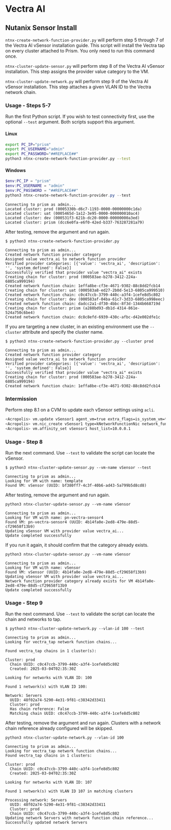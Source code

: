 # Vectra AI
## Nutanix Sensor Install

`ntnx-create-network-function-provider.py` will perform step 5 through 7 of the Vectra AI vSensor installation guide. This script will install the Vectra tap on every cluster attached to Prism. You only need to run this command once.

`ntnx-cluster-update-sensor.py` will perform step 8 of the Vectra AI vSensor installation. This step assigns the provider value category to the VM.

`ntnx-cluster-update-network.py` will perform step 9 of the Vectra AI vSensor installation. This step attaches a given VLAN ID to the Vectra network chain.

### Usage - Steps 5-7
Run the first Python script. If you wish to test connectivity first, use the optional `--test` argument. Both scripts support this argument.

#### Linux
```bash
export PC_IP="prism"
export PC_USERNAME="admin"
export PC_PASSWORD="##REPLACE##"
python3 ntnx-create-network-function-provider.py --test
```

#### Windows
```powershell
$env:PC_IP = "prism"
$env:PC_USERNAME = "admin"
$env:PC_PASSWORD = "##REPLACE##"
python3 ntnx-create-network-function-provider.py --test
```

```console
Connecting to prism as admin...
Located cluster: prod (0005330b-d6c7-1193-0000-00000000c1da)
Located cluster: uat (0005465d-1a12-3e95-0000-000000010ac4)
Located cluster: dev (000531f3-621b-dc20-0000-00000000a3ed)
Located cluster: prism (dcc6e0fa-e6f0-42ed-b337-763287281a79)
```

After testing, remove the argument and run again.
```console
$ python3 ntnx-create-network-function-provider.py

Connecting to prism as admin...
Created network function provider category
Assigned value vectra_ai to network function provider
Verified provider categories: [{'value': 'vectra_ai', 'description': '', 'system_defined': False}]
Successfully verified that provider value "vectra_ai" exists
Creating chain for cluster: prod (000583ae-b278-3412-224a-6805ca999194)
Created network function chain: 1effa8be-cf3e-4671-9302-88c8dd2fcb14
Creating chain for cluster: uat (000583a8-ed27-2b0d-5e13-6805ca999510)
Created network function chain: c0c47ccb-3799-440c-a3f4-1cefe8d5c802
Creating chain for cluster: dev (000583af-04ba-61c7-3d33-6805ca998eec)
Created network function chain: dadcc2a1-df30-4bbc-8f3d-1344b668719d
Creating chain for cluster: prism (a288bd93-db1d-4314-861e-524a750c6be4)
Created network function chain: dc8c8efd-6939-430c-afbc-d42e002dfe1c
```

If you are targeting a new cluster, in an existing environment use the `--cluster` attribute and specify the cluster name.
```console
$ python3 ntnx-create-network-function-provider.py --cluster prod

Connecting to prism as admin...
Created network function provider category
Assigned value vectra_ai to network function provider
Verified provider categories: [{'value': 'vectra_ai', 'description': '', 'system_defined': False}]
Successfully verified that provider value "vectra_ai" exists
Creating chain for cluster: prod (000583ae-b278-3412-224a-6805ca999194)
Created network function chain: 1effa8be-cf3e-4671-9302-88c8dd2fcb14
```

### Intermission
Perform step 8.1 on a CVM to update each vSensor settings using `acli`.
```bash
<Acropolis> vm.update vSensor1 agent_vm=true extra_flags=is_system_vm=true
<Acropolis> vm.nic_create vSensor1 type=kNetworkFunctionNic network_function_nic_type=kTap
<Acropolis> vm.affinity_set vSensor1 host_list=10.0.0.1
```

### Usage - Step 8

Run the next command. Use `--test` to validate the script can locate the vSensor.
```console
$ python3 ntnx-cluster-update-sensor.py --vm-name vSensor --test

Connecting to prism as admin...
Looking for VM with name: template
Found VM: vSensor (UUID: bf380ff7-4c3f-40b6-ad43-5a799b5d8cd8)
```

After testing, remove the argument and run again.
```console
python3 ntnx-cluster-update-sensor.py --vm-name vSensor

Connecting to prism as admin...
Looking for VM with name: pn-vectra-sensor4
Found VM: pn-vectra-sensor4 (UUID: 4b14fa0e-2ed8-479e-88d5-cf29658f13b9)
Updating vSensor VM with provider value vectra_ai...
Update completed successfully
```

If you run it again, it should confirm that the category already exists.
```console
python3 ntnx-cluster-update-sensor.py --vm-name vSensor

Connecting to prism as admin...
Looking for VM with name: vSensor
Found VM: vSensor (UUID: 4b14fa0e-2ed8-479e-88d5-cf29658f13b9)
Updating vSensor VM with provider value vectra_ai...
Network function provider category already exists for VM 4b14fa0e-2ed8-479e-88d5-cf29658f13b9
Update completed successfully
```

### Usage - Step 9

Run the next command. Use `--test` to validate the script can locate the chain and networks to tap.
```console
$ python3 ntnx-cluster-update-network.py --vlan-id 100 --test

Connecting to prism as admin...
Looking for vectra_tap network function chains...

Found vectra_tap chains in 1 cluster(s):

Cluster: prod
  Chain UUID: c0c47ccb-3799-440c-a3f4-1cefe8d5c802
  Created: 2025-03-04T02:35:30Z

Looking for networks with VLAN ID: 100

Found 1 network(s) with VLAN ID 100:

Network: Servers
  UUID: 48f02a74-5290-4e31-9f81-c38342d33411
  Cluster: prod
  Has chain reference: False
  Matching chain UUID: c0c47ccb-3799-440c-a3f4-1cefe8d5c802
```

After testing, remove the argument and run again. Clusters with a network chain reference already configured will be skipped.
```console
python3 ntnx-cluster-update-network.py --vlan-id 100

Connecting to prism as admin...
Looking for vectra_tap network function chains...
Found vectra_tap chains in 1 clusters:

Cluster: prod
  Chain UUID: c0c47ccb-3799-440c-a3f4-1cefe8d5c802
  Created: 2025-03-04T02:35:30Z

Looking for networks with VLAN ID: 107

Found 1 network(s) with VLAN ID 107 in matching clusters

Processing network: Servers
  UUID: 48f02a74-5290-4e31-9f81-c38342d33411
  Cluster: prod
  Chain UUID: c0c47ccb-3799-440c-a3f4-1cefe8d5c802
Updating network Servers with network function chain reference...
Successfully updated network Servers
```
